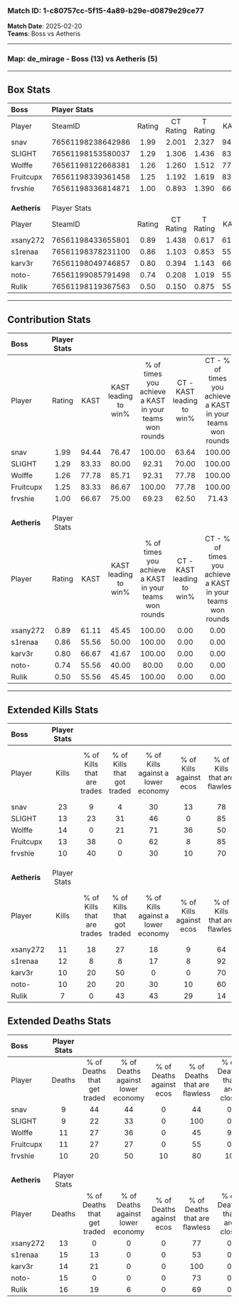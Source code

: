 ### Match ID: 1-c80757cc-5f15-4a89-b29e-d0879e29ce77  
**Match Date**: 2025-02-20  
**Teams**: Boss vs Aetheris  

---  

### **Map**: de_mirage - Boss (13) vs Aetheris (5)  
---  

## Box Stats  

| **Boss**     | Player Stats      |        |           |          |       |       |       |         |        |      |     |
| :- | :- | :-: | :-: | :-: | :-: | :-: | :-: | :-: | :-: | :-: | :-: |
| Player       | SteamID           | Rating | CT Rating | T Rating | KAST  |  ADR  | Kills | Assists | Deaths | K/D  | HS% |
| snav         | 76561198238642986 |  1.99  |   2.001   |  2.327   | 94.44 | 120.1 |  23   |    3    |   9    | 2.56 | 65  |
| SLIGHT       | 76561198153580037 |  1.29  |   1.306   |  1.436   | 83.33 | 75.8  |  13   |    3    |   9    | 1.44 | 23  |
| Wolffe       | 76561198122668381 |  1.26  |   1.260   |  1.512   | 77.78 | 80.4  |  14   |    4    |   11   | 1.27 | 42  |
| Fruitcupx    | 76561198339361458 |  1.25  |   1.192   |  1.619   | 83.33 | 76.2  |  13   |    6    |   11   | 1.18 | 69  |
| frvshie      | 76561198336814871 |  1.00  |   0.893   |  1.390   | 66.67 | 78.3  |  10   |    3    |   10   | 1.00 | 60  |
|              |                   |        |           |          |       |       |       |         |        |      |     |
|              |                   |        |           |          |       |       |       |         |        |      |     |
|              |                   |        |           |          |       |       |       |         |        |      |     |
| **Aetheris** | Player Stats      |        |           |          |       |       |       |         |        |      |     |
| Player       | SteamID           | Rating | CT Rating | T Rating | KAST  |  ADR  | Kills | Assists | Deaths | K/D  | HS% |
| xsany272     | 76561198433655801 |  0.89  |   1.438   |  0.617   | 61.11 | 68.9  |  11   |    3    |   13   | 0.85 | 81  |
| s1renaa      | 76561198378231100 |  0.86  |   1.103   |  0.853   | 55.56 | 79.2  |  12   |    2    |   15   | 0.80 | 50  |
| karv3r       | 76561198049746857 |  0.80  |   0.394   |  1.143   | 66.67 | 54.5  |  10   |    3    |   14   | 0.71 | 70  |
| noto-        | 76561199085791498 |  0.74  |   0.208   |  1.019   | 55.56 | 69.2  |  10   |    2    |   15   | 0.67 | 60  |
| RuIik        | 76561198119367563 |  0.50  |   0.150   |  0.875   | 55.56 | 50.9  |   7   |    2    |   16   | 0.44 | 71  |
---  

## Contribution Stats  

| **Boss**     | Player Stats |       |                      |                                                        |                           |                                                             |                          |                                                            |
| :- | :-: | :-: | :-: | :-: | :-: | :-: | :-: | :-: |
| Player       |    Rating    | KAST  | KAST leading to win% | % of times you achieve a KAST in your teams won rounds | CT - KAST leading to win% | CT - % of times you achieve a KAST in your teams won rounds | T - KAST leading to win% | T - % of times you achieve a KAST in your teams won rounds |
| snav         |     1.99     | 94.44 |        76.47         |                         100.00                         |           63.64           |                           100.00                            |          100.00          |                           100.00                           |
| SLIGHT       |     1.29     | 83.33 |        80.00         |                         92.31                          |           70.00           |                           100.00                            |          100.00          |                           83.33                            |
| Wolffe       |     1.26     | 77.78 |        85.71         |                         92.31                          |           77.78           |                           100.00                            |          100.00          |                           83.33                            |
| Fruitcupx    |     1.25     | 83.33 |        86.67         |                         100.00                         |           77.78           |                           100.00                            |          100.00          |                           100.00                           |
| frvshie      |     1.00     | 66.67 |        75.00         |                         69.23                          |           62.50           |                            71.43                            |          100.00          |                           66.67                            |
|              |              |       |                      |                                                        |                           |                                                             |                          |                                                            |
|              |              |       |                      |                                                        |                           |                                                             |                          |                                                            |
|              |              |       |                      |                                                        |                           |                                                             |                          |                                                            |
| **Aetheris** | Player Stats |       |                      |                                                        |                           |                                                             |                          |                                                            |
| Player       |    Rating    | KAST  | KAST leading to win% | % of times you achieve a KAST in your teams won rounds | CT - KAST leading to win% | CT - % of times you achieve a KAST in your teams won rounds | T - KAST leading to win% | T - % of times you achieve a KAST in your teams won rounds |
| xsany272     |     0.89     | 61.11 |        45.45         |                         100.00                         |           0.00            |                            0.00                             |          83.33           |                           100.00                           |
| s1renaa      |     0.86     | 55.56 |        50.00         |                         100.00                         |           0.00            |                            0.00                             |          83.33           |                           100.00                           |
| karv3r       |     0.80     | 66.67 |        41.67         |                         100.00                         |           0.00            |                            0.00                             |          55.56           |                           100.00                           |
| noto-        |     0.74     | 55.56 |        40.00         |                         80.00                          |           0.00            |                            0.00                             |          50.00           |                           80.00                            |
| RuIik        |     0.50     | 55.56 |        45.45         |                         100.00                         |           0.00            |                            0.00                             |          62.50           |                           100.00                           |
---  

## Extended Kills Stats  

| **Boss**     | Player Stats |                            |                            |                                    |                         |                              |                                 |                                       |                    |           |
| :- | :-: | :-: | :-: | :-: | :-: | :-: | :-: | :-: | :-: | :-: |
| Player       |    Kills     | % of Kills that are trades | % of Kills that got traded | % of Kills against a lower economy | % of Kills against ecos | % of Kills that are flawless | % of Kills that are close duels | % of Kills that are assisted by flash | Pistol Round Kills | AWP Kills |
| snav         |      23      |             9              |             4              |                 30                 |           13            |              78              |                0                |                   0                   |         4          |     0     |
| SLIGHT       |      13      |             23             |             31             |                 46                 |            0            |              85              |                0                |                   8                   |         3          |     7     |
| Wolffe       |      14      |             0              |             21             |                 71                 |           36            |              50              |                0                |                   0                   |         1          |     0     |
| Fruitcupx    |      13      |             38             |             0              |                 62                 |            8            |              85              |                0                |                   0                   |         2          |     0     |
| frvshie      |      10      |             40             |             0              |                 30                 |           10            |              70              |                0                |                   0                   |         0          |     0     |
|              |              |                            |                            |                                    |                         |                              |                                 |                                       |                    |           |
|              |              |                            |                            |                                    |                         |                              |                                 |                                       |                    |           |
|              |              |                            |                            |                                    |                         |                              |                                 |                                       |                    |           |
| **Aetheris** | Player Stats |                            |                            |                                    |                         |                              |                                 |                                       |                    |           |
| Player       |    Kills     | % of Kills that are trades | % of Kills that got traded | % of Kills against a lower economy | % of Kills against ecos | % of Kills that are flawless | % of Kills that are close duels | % of Kills that are assisted by flash | Pistol Round Kills | AWP Kills |
| xsany272     |      11      |             18             |             27             |                 18                 |            9            |              64              |                9                |                   0                   |         1          |     0     |
| s1renaa      |      12      |             8              |             8              |                 17                 |            8            |              92              |                0                |                   8                   |         2          |     3     |
| karv3r       |      10      |             20             |             50             |                 0                  |            0            |              70              |                0                |                   0                   |         0          |     0     |
| noto-        |      10      |             20             |             20             |                 30                 |           10            |              60              |               10                |                   0                   |         1          |     0     |
| RuIik        |      7       |             0              |             43             |                 43                 |           29            |              14              |                0                |                   0                   |         0          |     0     |
## Extended Deaths Stats  

| **Boss**     | Player Stats |                             |                                   |                          |                               |                            |                           |               |
| :- | :-: | :-: | :-: | :-: | :-: | :-: | :-: | :-: |
| Player       |    Deaths    | % of Deaths that get traded | % of Deaths against lower economy | % of Deaths against ecos | % of Deaths that are flawless | % of Deaths that are close | % of Deaths while blinded | Deaths to AWP |
| snav         |      9       |             44              |                44                 |            0             |              44               |             0              |             0             |       0       |
| SLIGHT       |      9       |             22              |                33                 |            0             |              100              |             0              |             0             |       2       |
| Wolffe       |      11      |             27              |                36                 |            0             |              45               |             9              |             0             |       0       |
| Fruitcupx    |      11      |             27              |                27                 |            0             |              55               |             0              |             9             |       1       |
| frvshie      |      10      |             20              |                50                 |            10            |              80               |             10             |             0             |       0       |
|              |              |                             |                                   |                          |                               |                            |                           |               |
|              |              |                             |                                   |                          |                               |                            |                           |               |
|              |              |                             |                                   |                          |                               |                            |                           |               |
| **Aetheris** | Player Stats |                             |                                   |                          |                               |                            |                           |               |
| Player       |    Deaths    | % of Deaths that get traded | % of Deaths against lower economy | % of Deaths against ecos | % of Deaths that are flawless | % of Deaths that are close | % of Deaths while blinded | Deaths to AWP |
| xsany272     |      13      |              0              |                 0                 |            0             |              77               |             0              |             0             |       1       |
| s1renaa      |      15      |             13              |                 0                 |            0             |              53               |             0              |             0             |       1       |
| karv3r       |      14      |             21              |                 0                 |            0             |              100              |             0              |             7             |       3       |
| noto-        |      15      |              0              |                 0                 |            0             |              73               |             0              |             0             |       0       |
| RuIik        |      16      |             19              |                 6                 |            0             |              69               |             0              |             0             |       2       |
